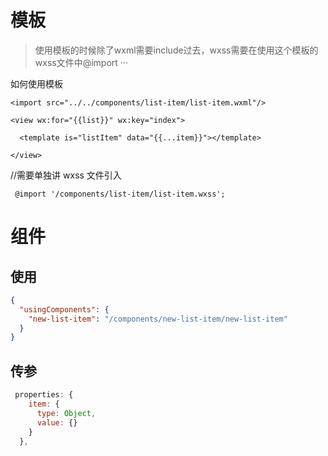 # 模板

> 使用模板的时候除了wxml需要include过去，wxss需要在使用这个模板的wxss文件中@import ···

如何使用模板

```wxml
<import src="../../components/list-item/list-item.wxml"/>

<view wx:for="{{list}}" wx:key="index">

  <template is="listItem" data="{{...item}}"></template>

</view>
```

//需要单独讲 wxss 文件引入

```wxss
 @import '/components/list-item/list-item.wxss';

```

# 组件

## 使用

```json
{
  "usingComponents": {
    "new-list-item": "/components/new-list-item/new-list-item"
  }
}
```



## 传参

```js
 properties: {
    item: {
      type: Object,
      value: {}
    }
  },
```

